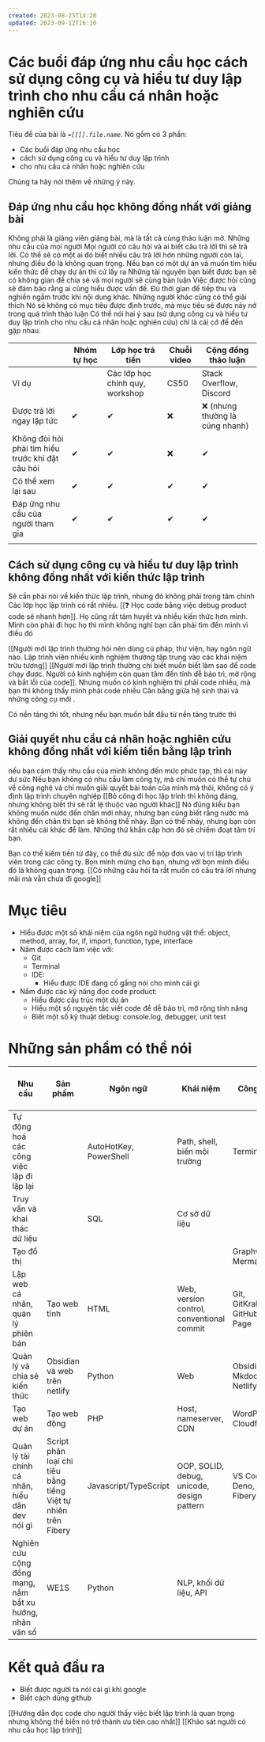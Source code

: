 ```yaml
---
created: 2023-08-25T14:20
updated: 2023-09-12T16:10
---
```

# Các buổi đáp ứng nhu cầu học cách sử dụng công cụ và hiểu tư duy lập trình cho nhu cầu cá nhân hoặc nghiên cứu

Tiêu đề của bài là *`=[[]].file.name`*. Nó gồm có 3 phần:
- Các buổi đáp ứng nhu cầu học
- cách sử dụng công cụ và hiểu tư duy lập trình
- cho nhu cầu cá nhân hoặc nghiên cứu

Chúng ta hãy nói thêm về những ý này.

## Đáp ứng nhu cầu học không đồng nhất với giảng bài
Không phải là giảng viên giảng bài, mà là tất cả cùng thảo luận mở. Những nhu cầu của mọi người
Mọi người có câu hỏi và ai biết câu trả lời thì sẽ trả lời. Có thể sẽ có một ai đó biết nhiều câu trả lời hơn những người còn lại, nhưng điều đó là không quan trọng.
Nếu bạn có một dự án và muốn tìm hiểu kiến thức để chạy dự án thì cứ lấy ra
Những tài nguyên bạn biết được bạn sẽ có không gian để chia sẻ và mọi người sẽ cùng bàn luận
Việc được hỏi cũng sẽ đảm bảo rằng ai cũng hiểu được vấn đề. Đủ thời gian để tiếp thu và nghiền ngẫm trước khi nội dung khác. Những người khác cũng có thể giải thích 
Nó sẽ không có mục tiêu được định trước, mà mục tiêu sẽ được nảy nở trong quá trình thảo luận
Có thể nói hai ý sau (sử dụng công cụ và hiểu tư duy lập trình cho nhu cầu cá nhân hoặc nghiên cứu) chỉ là cái cớ để đến gặp nhau. 

|                                                   | Nhóm tự học | Lớp học trả tiền                | Chuỗi video | Cộng đồng thảo luận             |
| ------------------------------------------------- | ----------- | ------------------------------- | ----------- | ------------------------------- |
| Ví dụ                                             |             | Các lớp học chính quy, workshop | CS50        | Stack Overflow, Discord         |
| Được trả lời ngay lập tức                         | ✔           | ✔                               | ❌          | ❌ (nhưng thường là cũng nhanh) |
| Không đòi hỏi phải tìm hiểu trước khi đặt câu hỏi | ✔           | ✔                               | ❌          | ✔                               |
| Có thể xem lại sau                                | ✔           | ✔                               | ✔           | ✔                               |
| Đáp ứng nhu cầu của người tham gia                | ✔           | ✔                               | ✔           | ✔                                |
|                                                   |             |                                 |             |                                 |

## Cách sử dụng công cụ và hiểu tư duy lập trình không đồng nhất với kiến thức lập trình
Sẽ cần phải nói về kiến thức lập trình, nhưng đó không phải trọng tâm chính
Các lớp học lập trình có rất nhiều. [[❓ Học code bằng việc debug product code sẽ nhanh hơn]]. Họ cũng rất tâm huyết và nhiều kiến thức hơn mình. Mình còn phải đi học họ thì mình không nghĩ bạn cần phải tìm đến mình vì điều đó

[[Người mới lập trình thường hỏi nên dùng cú pháp, thư viện, hay ngôn ngữ nào. Lập trình viên nhiều kinh nghiệm thường tập trung vào các khái niệm trừu tượng]]
[[Người mới lập trình thường chỉ biết muốn biết làm sao để code chạy được. Người có kinh nghiệm còn quan tâm đến tính dễ bảo trì, mở rộng và bắt lỗi của code]]. Nhưng muốn có kinh nghiệm thì phải code nhiều, mà bạn thì không thấy mình phải code nhiều 
Cân bằng giữa hệ sinh thái và những công cụ mới .

Có nền tảng thì tốt, nhưng nếu bạn muốn bắt đầu từ nền tảng trước thì 
## Giải quyết nhu cầu cá nhân hoặc nghiên cứu không đồng nhất với kiếm tiền bằng lập trình
nếu bạn cảm thấy nhu cầu của mình không đến mức phức tạp, thì cái này dư sức
Nếu bạn không có nhu cầu làm công ty, mà chỉ muốn có thể tự chủ về công nghệ và chỉ muốn giải quyết bài toán của mình mà thôi, không có ý định lập trình chuyên nghiệp
[[Bỏ công đi học lập trình thì không đáng, nhưng không biết thì sẽ rất lệ thuộc vào người khác]]
Nó đúng kiểu bạn không muốn nước đến chân mới nhảy, nhưng bạn cũng biết rằng nước mà không đến chân thì bạn sẽ không thể nhảy. Bạn có thể nhảy, nhưng bạn còn rất nhiều cái khác để làm. Những thứ khẩn cấp hơn đó sẽ chiếm đoạt tâm trí bạn.

Bạn có thể kiếm tiền từ đây, có thể đủ sức để nộp đơn vào vị trí lập trình viên trong các công ty. Bọn mình mừng cho bạn, nhưng với bọn mình điều đó là không quan trọng.
[[Có những câu hỏi ta rất muốn có câu trả lời nhưng mãi mà vẫn chưa đi google]]

# Mục tiêu
- Hiểu được một số khái niệm của ngôn ngữ hướng vật thể: object, method, array, for, if, import, function, type, interface
- Nắm được cách làm việc với:
	- Git
	- Terminal
	- IDE:
		- Hiểu được IDE đang cố gắng nói cho mình cái gì
- Nắm được các kỹ năng đọc code product:
	- Hiểu được cấu trúc một dự án
	- Hiểu một số nguyên tắc viết code để dễ bảo trì, mở rộng tính năng
	- Biết một số kỹ thuật debug: console.log, debugger, unit test
# Những sản phẩm có thể nói

| Nhu cầu                                                  | Sản phẩm                                                       | Ngôn ngữ               | Khái niệm                                  | Công cụ                     | Khuyến khích biết trước |
| -------------------------------------------------------- | -------------------------------------------------------------- | ---------------------- | ------------------------------------------ | --------------------------- | ----------------------- |
| Tự động hoá các công việc lặp đi lặp lại                 |                                                                | AutoHotKey, PowerShell | Path, shell, biến môi trường               | Terminal                    |                         |
| Truy vấn và khai thác dữ liệu                            |                                                                | SQL                    | Cơ sở dữ liệu                              |                             |                         |
| Tạo đồ thị                                               |                                                                |                        |                                            | Graphviz, Mermaid           |                         |
| Lập web cá nhân, quản lý phiên bản                       | Tạo web tĩnh                                                   | HTML                   | Web, version control, conventional commit  | Git, GitKraken, GitHub Page |                         |
| Quản lý và chia sẻ kiến thức                             | Obsidian và web trên netlify                                   | Python                 | Web                                        | Obsidian, Mkdocs, Netlify   | Git, terminal           |
| Tạo web dự án                                            | Tạo web động                                                   | PHP                    | Host, nameserver, CDN                      | WordPress, Cloudflare       |                         |
| Quản lý tài chính cá nhân, hiểu dân dev nói gì           | Script phân loại chi tiêu bằng tiếng Việt tự nhiên trên Fibery | Javascript/TypeScript  | OOP, SOLID, debug, unicode, design pattern | VS Code, Deno, Fibery       | Git, terminal           |
| Nghiên cứu cộng đồng mạng, nắm bắt xu hướng, nhân văn số | WE1S                                                           | Python                 | NLP, khối dữ liệu, API                     |                             | Git, terminal           |
# Kết quả đầu ra
- Biết được người ta nói cái gì khi google 
- Biết cách dùng github

[[Hướng dẫn đọc code cho người thấy việc biết lập trình là quan trọng nhưng không thể biến nó trở thành ưu tiên cao nhất]]
[[Khảo sát người có nhu cầu học lập trình]] 
